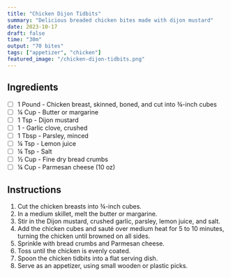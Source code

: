 ```yaml
---
title: "Chicken Dijon Tidbits"
summary: "Delicious breaded chicken bites made with dijon mustard"
date: 2023-10-17
draft: false
time: "30m"
output: "70 bites"
tags: ["appetizer", "chicken"]
featured_image: "/chicken-dijon-tidbits.png"
---
```


## Ingredients

- [ ] 1 Pound - Chicken breast, skinned, boned, and cut into ¾-inch cubes
- [ ] ¼ Cup - Butter or margarine
- [ ] 1 Tsp - Dijon mustard
- [ ] 1 - Garlic clove, crushed
- [ ] 1 Tbsp - Parsley, minced
- [ ] ¼ Tsp - Lemon juice
- [ ] ¼ Tsp - Salt
- [ ] ½ Cup - Fine dry bread crumbs
- [ ] ¼ Cup - Parmesan cheese (10 oz)

## Instructions

1. Cut the chicken breasts into ¾-inch cubes.
2. In a medium skillet, melt the butter or margarine.
3. Stir in the Dijon mustard, crushed garlic, parsley, lemon juice, and salt.
4. Add the chicken cubes and sauté over medium heat for 5 to 10 minutes, turning the chicken until browned on all sides.
5. Sprinkle with bread crumbs and Parmesan cheese.
6. Toss until the chicken is evenly coated.
7. Spoon the chicken tidbits into a flat serving dish.
8. Serve as an appetizer, using small wooden or plastic picks.
